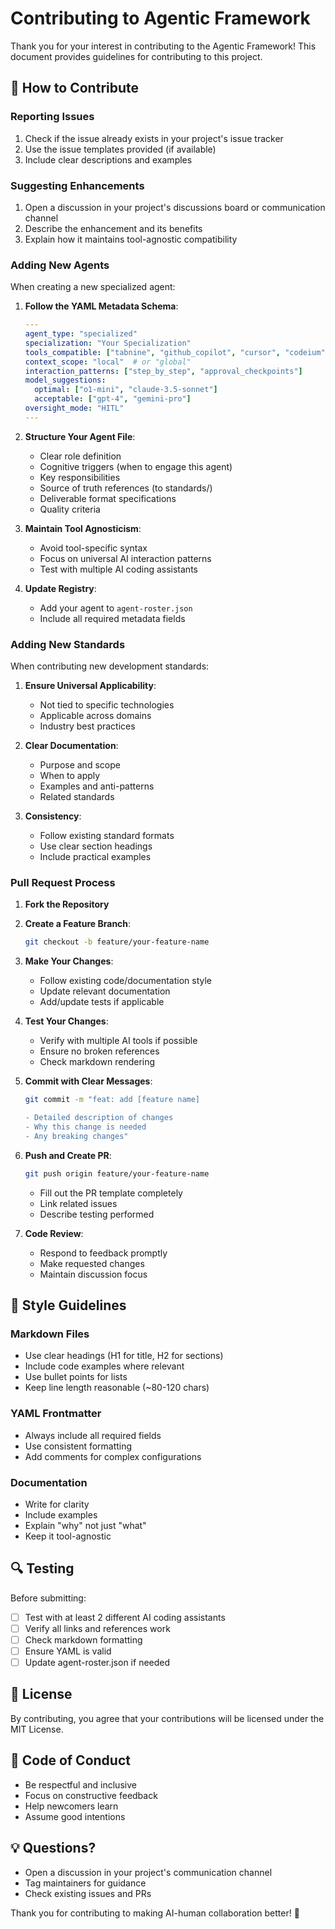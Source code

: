 # Contributing to Agentic Framework

Thank you for your interest in contributing to the Agentic Framework! This document provides guidelines for contributing to this project.

## 🤝 How to Contribute

### Reporting Issues

1. Check if the issue already exists in your project's issue tracker
2. Use the issue templates provided (if available)
3. Include clear descriptions and examples

### Suggesting Enhancements

1. Open a discussion in your project's discussions board or communication channel
2. Describe the enhancement and its benefits
3. Explain how it maintains tool-agnostic compatibility

### Adding New Agents

When creating a new specialized agent:

1. **Follow the YAML Metadata Schema**:
   ```yaml
   ---
   agent_type: "specialized"
   specialization: "Your Specialization"
   tools_compatible: ["tabnine", "github_copilot", "cursor", "codeium", "jetbrains_ai"]
   context_scope: "local"  # or "global"
   interaction_patterns: ["step_by_step", "approval_checkpoints"]
   model_suggestions:
     optimal: ["o1-mini", "claude-3.5-sonnet"]
     acceptable: ["gpt-4", "gemini-pro"]
   oversight_mode: "HITL"
   ---
   ```

2. **Structure Your Agent File**:
   - Clear role definition
   - Cognitive triggers (when to engage this agent)
   - Key responsibilities
   - Source of truth references (to standards/)
   - Deliverable format specifications
   - Quality criteria

3. **Maintain Tool Agnosticism**:
   - Avoid tool-specific syntax
   - Focus on universal AI interaction patterns
   - Test with multiple AI coding assistants

4. **Update Registry**:
   - Add your agent to `agent-roster.json`
   - Include all required metadata fields

### Adding New Standards

When contributing new development standards:

1. **Ensure Universal Applicability**:
   - Not tied to specific technologies
   - Applicable across domains
   - Industry best practices

2. **Clear Documentation**:
   - Purpose and scope
   - When to apply
   - Examples and anti-patterns
   - Related standards

3. **Consistency**:
   - Follow existing standard formats
   - Use clear section headings
   - Include practical examples

### Pull Request Process

1. **Fork the Repository**
2. **Create a Feature Branch**:
   ```bash
   git checkout -b feature/your-feature-name
   ```

3. **Make Your Changes**:
   - Follow existing code/documentation style
   - Update relevant documentation
   - Add/update tests if applicable

4. **Test Your Changes**:
   - Verify with multiple AI tools if possible
   - Ensure no broken references
   - Check markdown rendering

5. **Commit with Clear Messages**:
   ```bash
   git commit -m "feat: add [feature name]
   
   - Detailed description of changes
   - Why this change is needed
   - Any breaking changes"
   ```

6. **Push and Create PR**:
   ```bash
   git push origin feature/your-feature-name
   ```
   - Fill out the PR template completely
   - Link related issues
   - Describe testing performed

7. **Code Review**:
   - Respond to feedback promptly
   - Make requested changes
   - Maintain discussion focus

## 📝 Style Guidelines

### Markdown Files
- Use clear headings (H1 for title, H2 for sections)
- Include code examples where relevant
- Use bullet points for lists
- Keep line length reasonable (~80-120 chars)

### YAML Frontmatter
- Always include all required fields
- Use consistent formatting
- Add comments for complex configurations

### Documentation
- Write for clarity
- Include examples
- Explain "why" not just "what"
- Keep it tool-agnostic

## 🔍 Testing

Before submitting:
- [ ] Test with at least 2 different AI coding assistants
- [ ] Verify all links and references work
- [ ] Check markdown formatting
- [ ] Ensure YAML is valid
- [ ] Update agent-roster.json if needed

## 📜 License

By contributing, you agree that your contributions will be licensed under the MIT License.

## 🎯 Code of Conduct

- Be respectful and inclusive
- Focus on constructive feedback
- Help newcomers learn
- Assume good intentions

## 💡 Questions?

- Open a discussion in your project's communication channel
- Tag maintainers for guidance
- Check existing issues and PRs

Thank you for contributing to making AI-human collaboration better! 🚀
